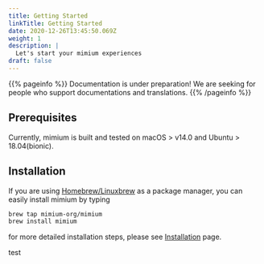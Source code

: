 ```yaml
---
title: Getting Started
linkTitle: Getting Started
date: 2020-12-26T13:45:50.069Z
weight: 1
description: |
  Let's start your mimium experiences
draft: false
---
```


{{% pageinfo %}}
Documentation is under preparation! We are seeking for people who support documentations and translations.
{{% /pageinfo %}}

## Prerequisites

Currently, mimium is built and tested on macOS > v14.0 and Ubuntu > 18.04(bionic).
 
## Installation

If you are using [Homebrew/Linuxbrew](https://brew.sh/) as a package manager, you can easily install mimium by typing

```bash
brew tap mimium-org/mimium
brew install mimium
```

for more detailed installation steps, please see [Installation](./installation) page.

test
